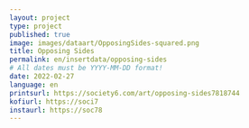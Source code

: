 ```yaml
---
layout: project
type: project
published: true
image: images/dataart/OpposingSides-squared.png
title: Opposing Sides
permalink: en/insertdata/opposing-sides
# All dates must be YYYY-MM-DD format!
date: 2022-02-27
language: en
printsurl: https://society6.com/art/opposing-sides7818744
kofiurl: https://soci7
instaurl: https://soc78
---
```

